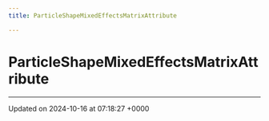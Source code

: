 ```yaml
---
title: ParticleShapeMixedEffectsMatrixAttribute

---
```


# ParticleShapeMixedEffectsMatrixAttribute





-------------------------------

Updated on 2024-10-16 at 07:18:27 +0000